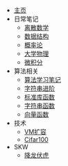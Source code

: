 <!-- docs/_sidebar.md -->
* [主页](./)
* 日常笔记
    * [离散数学](note/离散数学)
    * [数据结构](note/数据结构)
    * [概率论](note/概率论)
    * [大学物理](note/大学物理)
    * [微积分](note/微积分)
* 算法相关
    * [算法学习笔记](algorithm/算法学习笔记.md)
    * [字符串进阶](algorithm/字符串进阶.md)
    * [标准库函数](algorithm/stdc++.md)
    * [字符串函数](algorithm/string.md)
    * [向量函数](algorithm/vector.md)
* 技术
    * [VM扩容](tech/vmresize.md)
    * [Cifar100](tech/cifar.md)
* SKW
    * [降龙伏虎](Sach/ITC_homework_2)